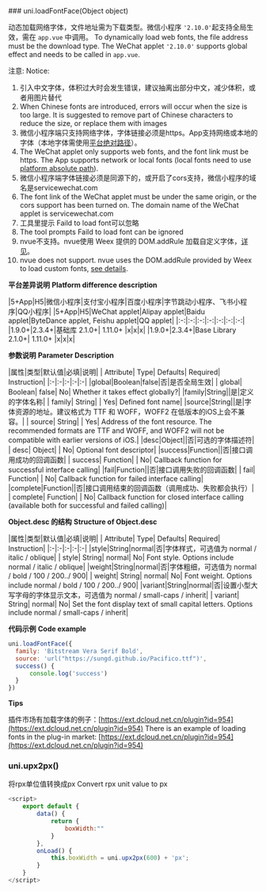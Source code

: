 <md-translatedByGoogle />
### uni.loadFontFace(Object object)

动态加载网络字体，文件地址需为下载类型。微信小程序 `'2.10.0'`起支持全局生效，需在 `app.vue` 中调用。
To dynamically load web fonts, the file address must be the download type. The WeChat applet `'2.10.0'` supports global effect and needs to be called in `app.vue`.

注意: 
Notice:

1. 引入中文字体，体积过大时会发生错误，建议抽离出部分中文，减少体积，或者用图片替代
1. When Chinese fonts are introduced, errors will occur when the size is too large. It is suggested to remove part of Chinese characters to reduce the size, or replace them with images
2. 微信小程序端只支持网络字体，字体链接必须是https。App支持网络或本地的字体（本地字体需使用[平台绝对路径](http://www.html5plus.org/doc/zh_cn/io.html#plus.io.convertLocalFileSystemURL)）。
2. The WeChat applet only supports web fonts, and the font link must be https. The App supports network or local fonts (local fonts need to use [platform absolute path](http://www.html5plus.org/doc/zh_cn/io.html#plus.io.convertLocalFileSystemURL)).
3. 微信小程序端字体链接必须是同源下的，或开启了cors支持，微信小程序的域名是servicewechat.com
3. The font link of the WeChat applet must be under the same origin, or the cors support has been turned on. The domain name of the WeChat applet is servicewechat.com
4. 工具里提示 Faild to load font可以忽略
4. The tool prompts Faild to load font can be ignored
5. nvue不支持。nvue使用 Weex 提供的 DOM.addRule 加载自定义字体，[详见](https://uniapp.dcloud.io/tutorial/nvue-api.html#dom)。
5. nvue does not support. nvue uses the DOM.addRule provided by Weex to load custom fonts, [see details](https://uniapp.dcloud.io/tutorial/nvue-api.html#dom).

**平台差异说明**
**Platform difference description**

|5+App|H5|微信小程序|支付宝小程序|百度小程序|字节跳动小程序、飞书小程序|QQ小程序|
|5+App|H5|WeChat applet|Alipay applet|Baidu applet|ByteDance applet, Feishu applet|QQ applet|
|:-:|:-:|:-:|:-:|:-:|:-:|:-:|
|1.9.0+|2.3.4+|基础库 2.1.0+| 1.11.0+ |x|x|x|
|1.9.0+|2.3.4+|Base Library 2.1.0+| 1.11.0+ |x|x|x|

**参数说明**
**Parameter Description**

|属性|类型|默认值|必填|说明|
| Attribute| Type| Defaults| Required| Instruction|
|:-|:-|:-|:-|:-|
|global|Boolean|false|否|是否全局生效|
| global| Boolean| false| No| Whether it takes effect globally?|
|family|String||是|定义的字体名称|
| family| String| | Yes| Defined font name|
|source|String||是|字体资源的地址。建议格式为 TTF 和 WOFF，WOFF2 在低版本的iOS上会不兼容。|
| source| String| | Yes| Address of the font resource. The recommended formats are TTF and WOFF, and WOFF2 will not be compatible with earlier versions of iOS.|
|desc|Object||否|可选的字体描述符|
| desc| Object| | No| Optional font descriptor|
|success|Function||否|接口调用成功的回调函数|
| success| Function| | No| Callback function for successful interface calling|
|fail|Function||否|接口调用失败的回调函数|
| fail| Function| | No| Callback function for failed interface calling|
|complete|Function||否|接口调用结束的回调函数（调用成功、失败都会执行）|
| complete| Function| | No| Callback function for closed interface calling (available both for successful and failed calling)|

**Object.desc 的结构**
**Structure of Object.desc**

|属性|类型|默认值|必填|说明|
| Attribute| Type| Defaults| Required| Instruction|
|:-|:-|:-|:-|:-|
|style|String|normal|否|字体样式，可选值为 normal / italic / oblique|
| style| String| normal| No| Font style. Options include normal / italic / oblique|
|weight|String|normal|否|字体粗细，可选值为 normal / bold / 100 / 200../ 900|
| weight| String| normal| No| Font weight. Options include normal / bold / 100 / 200../ 900|
|variant|String|normal|否|设置小型大写字母的字体显示文本，可选值为 normal / small-caps / inherit|
| variant| String| normal| No| Set the font display text of small capital letters. Options include normal / small-caps / inherit|

**代码示例**
**Code example**

```javascript
uni.loadFontFace({
  family: 'Bitstream Vera Serif Bold',
  source: 'url("https://sungd.github.io/Pacifico.ttf")',
  success() {
	  console.log('success')
  }
})
```

**Tips**

插件市场有加载字体的例子：[https://ext.dcloud.net.cn/plugin?id=954](https://ext.dcloud.net.cn/plugin?id=954)
There is an example of loading fonts in the plug-in market: [https://ext.dcloud.net.cn/plugin?id=954](https://ext.dcloud.net.cn/plugin?id=954)



### uni.upx2px()

将rpx单位值转换成px
Convert rpx unit value to px

```js
<script>
	export default {
		data() {
			return {
				boxWidth:""
			}
		},
		onLoad() {
			this.boxWidth = uni.upx2px(600) + 'px';
		}
	}
</script>
```